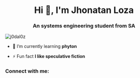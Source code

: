 <h1 align="center">Hi 👋, I'm Jhonatan Loza</h1>
<h3 align="center">An systems engineering student from SA</h3>

<p align="left"> <img src="https://komarev.com/ghpvc/?username=j0dal0z&label=Profile%20views&color=0e75b6&style=flat" alt="j0dal0z" /> </p>

- 🌱 I’m currently learning **phyton**

- ⚡ Fun fact **I like speculative fiction**

<h3 align="left">Connect with me:</h3>
<p align="left">
</p>
